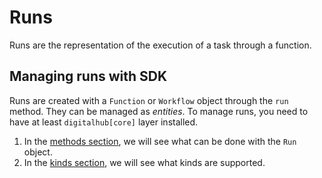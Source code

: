 # Runs

Runs are the representation of the execution of a task through a function.

## Managing runs with SDK

Runs are created with a `Function` or `Workflow` object through the `run` method. They can be managed as *entities*.
To manage runs, you need to have at least `digitalhub[core]` layer installed.

1. In the [methods section](./methods.md), we will see what can be done with the `Run` object.
2. In the [kinds section](./kinds.md), we will see what kinds are supported.
